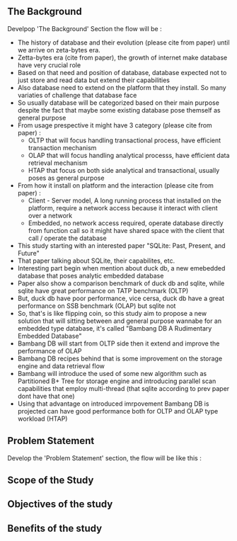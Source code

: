 ## The Background

Develpop 'The Background' Section the flow will be : 

- The history of database and their evolution (please cite from paper) until we arrive on zeta-bytes era.
- Zetta-bytes era (cite from paper), the growth of internet make database have very crucial role
- Based on that need and position of database, database expected not to just store and read data but extend their capabilities
- Also database need to extend on the platform that they install. So many variaties of challenge that database face
- So usually database will be categorized based on their main purpose despite the fact that maybe some existing database pose
themself as general purpose
- From usage prespective it might have 3 category (please cite from paper) :
    - OLTP that will focus handling transactional process, have efficient transaction mechanism
    - OLAP that will focus handling analytical processs, have efficient data retrieval mechanism
    - HTAP that focus on both side analytical and transactional, usually poses as general purpose
- From how it install on platform and the interaction (please cite from paper) :
    - Client - Server model, A long running process that installed on the platform, require a network access because
    it interact with client over a network
    - Embedded, no network access required, operate database directly from function call so it might have shared space with
    the client that call / operate the database
- This study starting with an interested paper "SQLite: Past, Present, and Future"
- That paper talking about SQLite, their capabilites, etc. 
- Interesting part begin when mention about duck db, a new emebedded database that poses analytic embedded database
- Paper also show a comparison benchmark of duck db and sqlite, while sqlite have great performance on TATP benchmark (OLTP)
- But, duck db have poor performance, vice cersa, duck db have a great performance on SSB benchmark (OLAP) but sqlite not
- So, that's is like flipping coin, so this study aim to propose a new solution that will sitting between and general purpose 
wannabe for an embedded type database, it's called "Bambang DB A Rudimentary Embedded Database"
- Bambang DB will start from OLTP side then it extend and improve the performance of OLAP
- Bambang DB recipes behind that is some improvement on the storage engine and data retrieval flow
- Bambang will introduce the used of some new algorithm such as Partitioned B+ Tree for storage engine 
and introducing parallel scan capabilities that employ multi-thread (that sqlite according to prev paper dont have that one)
- Using that advantage on introduced imrpovement Bambang DB is projected can have good performance both for OLTP and OLAP type workload (HTAP)

## Problem Statement

Develop the 'Problem Statement' section, the flow will be like this : 


## Scope of the Study

## Objectives of the study

## Benefits of the study